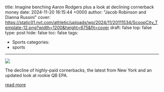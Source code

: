 title: Imagine benching Aaron Rodgers plus a look at declining cornerback money
date: 2024-11-20 16:15:44 +0000
author: "Jacob Robinson and Dianna Russini"
cover: https://static01.nyt.com/athletic/uploads/wp/2024/11/20111534/ScoopCity_Template-12.png?width=1200&height=675&fit=cover
draft: false
top: false
type: post
hide: false
toc: false
tags:
  - Sports
categories:
  - sports
---

![](https://static01.nyt.com/athletic/uploads/wp/2024/11/20111534/ScoopCity_Template-12.png?width=1200&height=675&fit=cover)

The decline of highly-paid cornerbacks, the latest from New York and an updated look at rookie QB EPA.

[read more](https://www.nytimes.com/athletic/5935226/2024/11/20/jets-bench-aaron-rodgers-star-cornerbacks-scoop-city/)
